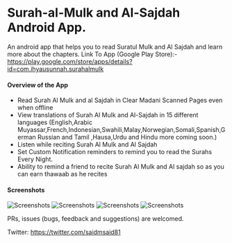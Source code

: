 # Surah-al-Mulk and Al-Sajdah Android App.
An android app that helps you to read Suratul Mulk and Al Sajdah and learn more about the chapters.
Link To App (Google Play Store):- https://play.google.com/store/apps/details?id=com.ihyausunnah.surahalmulk

#### Overview of the App

- Read Surah Al Mulk and al Sajdah in Clear Madani Scanned Pages even when offline
- View translations of Surah Al Mulk and Al-Sajdah in 15 different languages (English,Arabic Muyassar,French,Indonesian,Swahili,Malay,Norwegian,Somali,Spanish,German Russian and Tamil ,Hausa,Urdu and Hindu more coming soon.)
- Listen while reciting Surah Al Mulk and Al Sajdah
- Set Custom Notification reminders to remind you to read the Surahs Every Night.
- Ability to remind a friend to recite Surah Al Mulk and Al sajdah so as you can earn thawaab as he recites 


#### Screenshots

![Screenshots](https://lh3.googleusercontent.com/QQV113Ijgr0wl1nDX9W89oeJ36AhunXLDBF-aTTA3LFT0EuXqORoHnGH3C5thN1qdgI=w720-h310)
![Screenshots](https://lh3.googleusercontent.com/Z_VpWc9-Uc2BFukmRuoO69JyXGUjmcnbqY9RpAAynCiogeDw28Oy_VKe25UZbNIuSIZ7=w720-h310)
![Screenshots](https://lh3.googleusercontent.com/X5OOEqS5EPGkTowa34e4-oNbJWDInUPGhXJ9Dh1H2Kv1fgtJBhrMVAU15Ng4U5aFuynP=w720-h310)
![Screenshots](https://lh3.googleusercontent.com/5evtvFyLTSquYhOajwQB-8JKv_GrxGoZ07-JR1i14R7fiP0jnTIZvZhrQTI_aFKZMg=w720-h310)

PRs, issues (bugs, feedback and suggestions) are welcomed.

Twitter: https://twitter.com/saidmsaid81
